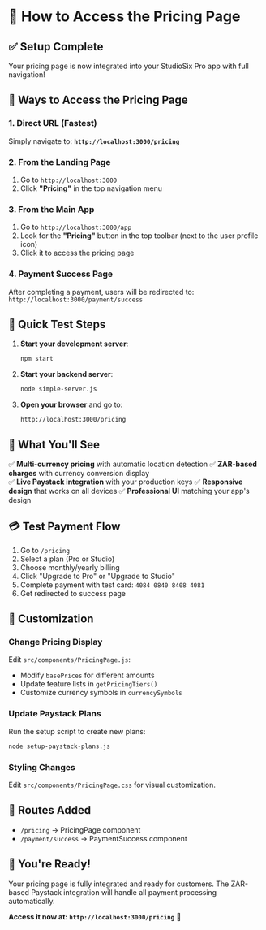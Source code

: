 # 🎯 How to Access the Pricing Page

## ✅ Setup Complete

Your pricing page is now integrated into your StudioSix Pro app with full navigation!

## 🔗 Ways to Access the Pricing Page

### 1. **Direct URL** (Fastest)
Simply navigate to: **`http://localhost:3000/pricing`**

### 2. **From the Landing Page**
1. Go to `http://localhost:3000`
2. Click **"Pricing"** in the top navigation menu

### 3. **From the Main App**
1. Go to `http://localhost:3000/app` 
2. Look for the **"Pricing"** button in the top toolbar (next to the user profile icon)
3. Click it to access the pricing page

### 4. **Payment Success Page**
After completing a payment, users will be redirected to:
`http://localhost:3000/payment/success`

## 🚀 Quick Test Steps

1. **Start your development server**:
   ```bash
   npm start
   ```

2. **Start your backend server**:
   ```bash
   node simple-server.js
   ```

3. **Open your browser** and go to:
   ```
   http://localhost:3000/pricing
   ```

## 🎨 What You'll See

✅ **Multi-currency pricing** with automatic location detection
✅ **ZAR-based charges** with currency conversion display  
✅ **Live Paystack integration** with your production keys
✅ **Responsive design** that works on all devices
✅ **Professional UI** matching your app's design

## 💳 Test Payment Flow

1. Go to `/pricing`
2. Select a plan (Pro or Studio) 
3. Choose monthly/yearly billing
4. Click "Upgrade to Pro" or "Upgrade to Studio"
5. Complete payment with test card: `4084 0840 8408 4081`
6. Get redirected to success page

## 🔧 Customization

### Change Pricing Display
Edit `src/components/PricingPage.js`:
- Modify `basePrices` for different amounts
- Update feature lists in `getPricingTiers()`
- Customize currency symbols in `currencySymbols`

### Update Paystack Plans  
Run the setup script to create new plans:
```bash
node setup-paystack-plans.js
```

### Styling Changes
Edit `src/components/PricingPage.css` for visual customization.

## 📱 Routes Added

- `/pricing` → PricingPage component
- `/payment/success` → PaymentSuccess component

## 🎉 You're Ready!

Your pricing page is fully integrated and ready for customers. The ZAR-based Paystack integration will handle all payment processing automatically.

**Access it now at: `http://localhost:3000/pricing`** 🎯